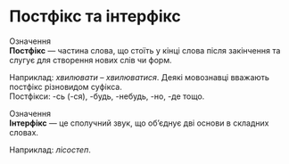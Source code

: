 # Постфікс та інтерфікс


<div class="space">
<div class="eoz-wrap">
<span class="eoz">Означення</span>
<div class="eoz-text">
<b>Постфікс</b> — частина слова, що стоїть у кiнцi слова пiсля закiнчення та слугує для створення нових слiв чи форм.
</div>
</div>
</div>

Наприклад: <i>хвилювати – хвилюватися</i>. Деякi мовознавцi вважають постфiкс рiзновидом суфiкса.<br/>
Постфiкси: -сь (-ся), -будь, -небудь, -но, -де тощо.




<div class="space">
<div class="eoz-wrap">
<span class="eoz">Означення</span>
<div class="eoz-text">
<b>Інтерфікс</b> — це сполучний звук, що об’єднує двi основи в складних словах.
</div>
</div>
</div>


Наприклад: <i>лiсостеп</i>.

